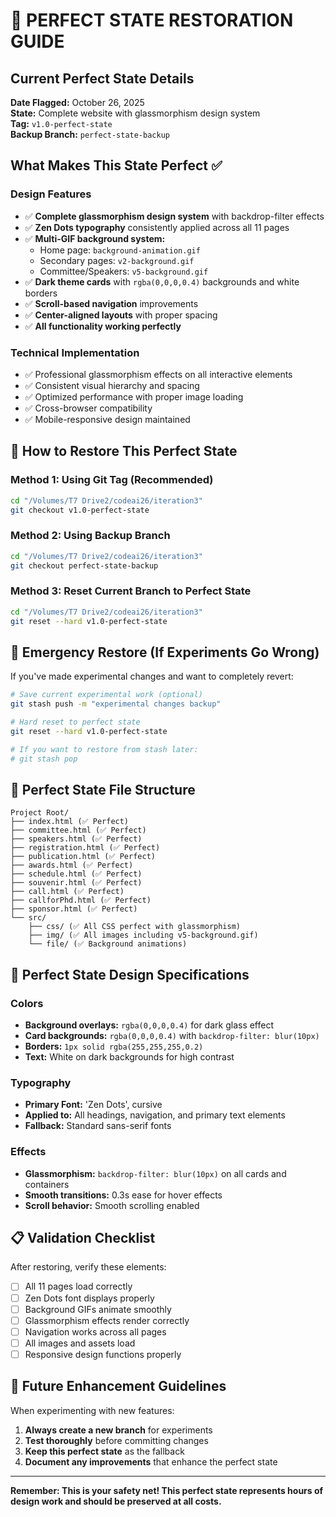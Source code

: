 # 🎯 PERFECT STATE RESTORATION GUIDE

## Current Perfect State Details
**Date Flagged:** October 26, 2025  
**State:** Complete website with glassmorphism design system  
**Tag:** `v1.0-perfect-state`  
**Backup Branch:** `perfect-state-backup`  

## What Makes This State Perfect ✅

### Design Features
- ✅ **Complete glassmorphism design system** with backdrop-filter effects
- ✅ **Zen Dots typography** consistently applied across all 11 pages
- ✅ **Multi-GIF background system:**
  - Home page: `background-animation.gif`
  - Secondary pages: `v2-background.gif` 
  - Committee/Speakers: `v5-background.gif`
- ✅ **Dark theme cards** with `rgba(0,0,0,0.4)` backgrounds and white borders
- ✅ **Scroll-based navigation** improvements
- ✅ **Center-aligned layouts** with proper spacing
- ✅ **All functionality working perfectly**

### Technical Implementation
- ✅ Professional glassmorphism effects on all interactive elements
- ✅ Consistent visual hierarchy and spacing
- ✅ Optimized performance with proper image loading
- ✅ Cross-browser compatibility
- ✅ Mobile-responsive design maintained

## 🔄 How to Restore This Perfect State

### Method 1: Using Git Tag (Recommended)
```bash
cd "/Volumes/T7 Drive2/codeai26/iteration3"
git checkout v1.0-perfect-state
```

### Method 2: Using Backup Branch
```bash
cd "/Volumes/T7 Drive2/codeai26/iteration3"
git checkout perfect-state-backup
```

### Method 3: Reset Current Branch to Perfect State
```bash
cd "/Volumes/T7 Drive2/codeai26/iteration3"
git reset --hard v1.0-perfect-state
```

## 🚨 Emergency Restore (If Experiments Go Wrong)

If you've made experimental changes and want to completely revert:

```bash
# Save current experimental work (optional)
git stash push -m "experimental changes backup"

# Hard reset to perfect state
git reset --hard v1.0-perfect-state

# If you want to restore from stash later:
# git stash pop
```

## 📁 Perfect State File Structure

```
Project Root/
├── index.html (✅ Perfect)
├── committee.html (✅ Perfect) 
├── speakers.html (✅ Perfect)
├── registration.html (✅ Perfect)
├── publication.html (✅ Perfect)
├── awards.html (✅ Perfect)
├── schedule.html (✅ Perfect)
├── souvenir.html (✅ Perfect)
├── call.html (✅ Perfect)
├── callforPhd.html (✅ Perfect)
├── sponsor.html (✅ Perfect)
└── src/
    ├── css/ (✅ All CSS perfect with glassmorphism)
    ├── img/ (✅ All images including v5-background.gif)
    └── file/ (✅ Background animations)
```

## 🎨 Perfect State Design Specifications

### Colors
- **Background overlays:** `rgba(0,0,0,0.4)` for dark glass effect
- **Card backgrounds:** `rgba(0,0,0,0.4)` with `backdrop-filter: blur(10px)`
- **Borders:** `1px solid rgba(255,255,255,0.2)`
- **Text:** White on dark backgrounds for high contrast

### Typography
- **Primary Font:** 'Zen Dots', cursive
- **Applied to:** All headings, navigation, and primary text elements
- **Fallback:** Standard sans-serif fonts

### Effects
- **Glassmorphism:** `backdrop-filter: blur(10px)` on all cards and containers
- **Smooth transitions:** 0.3s ease for hover effects
- **Scroll behavior:** Smooth scrolling enabled

## 📋 Validation Checklist

After restoring, verify these elements:
- [ ] All 11 pages load correctly
- [ ] Zen Dots font displays properly
- [ ] Background GIFs animate smoothly
- [ ] Glassmorphism effects render correctly
- [ ] Navigation works across all pages
- [ ] All images and assets load
- [ ] Responsive design functions properly

## 🎯 Future Enhancement Guidelines

When experimenting with new features:
1. **Always create a new branch** for experiments
2. **Test thoroughly** before committing changes
3. **Keep this perfect state** as the fallback
4. **Document any improvements** that enhance the perfect state

---

**Remember: This is your safety net! This perfect state represents hours of design work and should be preserved at all costs.**